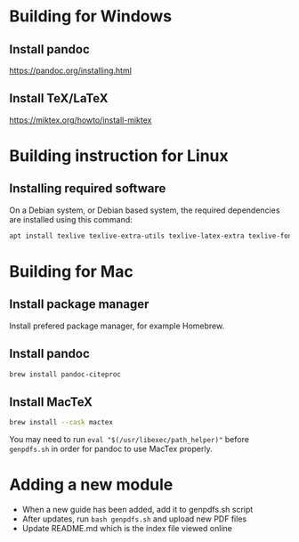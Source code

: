 # Building for Windows

## Install pandoc

https://pandoc.org/installing.html

## Install TeX/LaTeX

https://miktex.org/howto/install-miktex


# Building instruction for Linux

## Installing required software

On a Debian system, or Debian based system, the required dependencies are installed using this command:

```sh
apt install texlive texlive-extra-utils texlive-latex-extra texlive-fonts-extra
```


# Building for Mac

## Install package manager

Install prefered package manager, for example Homebrew.

## Install pandoc

```sh
brew install pandoc-citeproc
```

## Install MacTeX

```sh
brew install --cask mactex
```

You may need to run `eval "$(/usr/libexec/path_helper)"` before `genpdfs.sh` in order for pandoc to use MacTex properly.


# Adding a new module

- When a new guide has been added, add it to genpdfs.sh script 
- After updates, run `bash genpdfs.sh` and upload new PDF files
- Update README.md which is the index file viewed online
